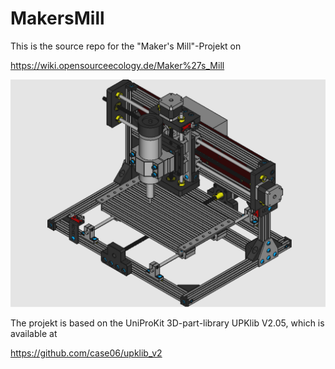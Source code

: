 # MakersMill

This is the source repo for the "Maker's Mill"-Projekt on

https://wiki.opensourceecology.de/Maker%27s_Mill

<p><a href="https://raw.githubusercontent.com/case06/MakersMill/main/cadfiles/images/makers_mill_v.0.5.png" target="_blank"><img src="https://raw.githubusercontent.com/case06/MakersMill/main/cadfiles/images/makers_mill_v.0.5.png" alt="Maker's Mill V.0.5" style="max-width:100%;"></a></p>

The projekt is based on the UniProKit 3D-part-library UPKlib V2.05, which is available at 

<a href="https://github.com/case06/upklib_v2"> https://github.com/case06/upklib_v2 </a>





